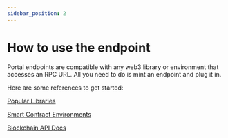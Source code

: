 ```yaml
---
sidebar_position: 2
---
```

# How to use the endpoint

Portal endpoints are compatible with any web3 library or environment that accesses an RPC URL. All you need to do is mint an endpoint and plug it in.

Here are some references to get started:

[Popular Libraries](https://docs.pokt.network/build/libraries/)

[Smart Contract Environments](https://docs.pokt.network/build/smart-contract-environments/)

[Blockchain API Docs](https://docs.pokt.network/api-docs/ethereum/)

